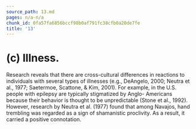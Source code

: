 ```yaml
---
source_path: 13.md
pages: n/a-n/a
chunk_id: 0fa57fa6856bccf98b0af791fc38cfb0a20de7fe
title: '13'
---
```

# (c) Illness.

Research reveals that there are cross-cultural differences in reactions to individuals with several types of illnesses (e.g., DeAngelo, 2000; Neutra et al., 1977; Saetermoe, Scattone, & Kim, 2001). For example, in the U.S. people with epilepsy are typically stigmatized by Anglo- Americans because their behavior is thought to be unpredictable (Stone et al., 1992). However, research by Neutra et al. (1977) found that among Navajos, hand trembling was regarded as a sign of shamanistic proclivity. As a result, it carried a positive connotation.
